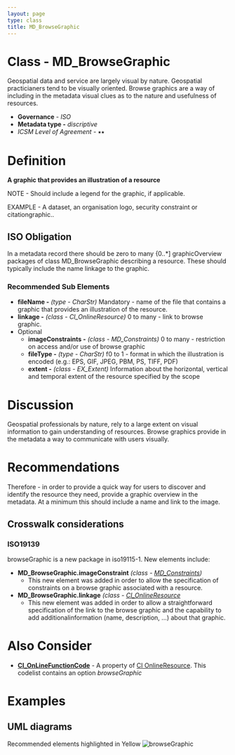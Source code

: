 ```yaml
---
layout: page
type: class
title: MD_BrowseGraphic
---
```


# Class - MD_BrowseGraphic  

Geospatial data and service are largely visual by nature.  Geospatial practicianers tend to be visually oriented. Browse graphics are a way of including in the metadata visual clues as to the nature and usefulness of resources.

- **Governance** -  *ISO*
- **Metadata type -** *discriptive*
- *ICSM Level of Agreement* - ⭑⭑

# Definition 
**A graphic that provides an illustration of a resource**

NOTE - Should include a legend for the graphic, if applicable.

EXAMPLE - A dataset, an organisation logo, security constraint or citationgraphic..

## ISO Obligation 

In a metadata record there should be zero to many {0..*] graphicOverview packages  of class MD_BrowseGraphic describing  a resource. These should typically include the name linkage to the graphic.

### Recommended Sub Elements 
* **fileName -** *(type - CharStr)* Mandatory - name of the file that contains a graphic that provides an illustration of the resource. 
* **linkage -** *(class - CI_OnlineResource)*  0 to many - link to browse graphic.
* Optional
  * **imageConstraints -** *(class - MD_Constraints)*  0 to many - restriction on access and/or use of browse graphic
  * **fileType -** *(type - CharStr)* f0 to 1 - format in which the illustration is encoded (e.g.: EPS, GIF, JPEG, PBM, PS, TIFF, PDF)
  * **extent -** *(class -  EX_Extent)* Information about the horizontal, vertical and temporal extent of the resource specified by the scope

# Discussion  

Geospatial professionals by nature, rely to a large extent on visual information to gain understanding of resources. Browse graphics provide in the metadata a way to communicate with users visually. 

# Recommendations 

Therefore - in order to provide a quick way for users to discover and identify the resource they need, provide a graphic overview in the metadata.  At a minimum this should include a name and link to the image.


## Crosswalk considerations 

### ISO19139 
browseGraphic is a new package in iso19115-1. New elements include:
- **MD_BrowseGraphic.imageConstraint** *(class - [MD_Constraints](https://www.loomio.org/d/TqdZp04C/class-md_constraints))*
  - This new element was added in order to allow the specification of constraints on a browse graphic associated with a resource.
- **MD_BrowseGraphic.linkage** *(class - [CI_OnlineResource](https://www.loomio.org/d/rpyv8EnG/class-ci_onlineresource)*
  - This new element was added in order to allow a straightforward specification of the link to the browse graphic and the capability to add additionalinformation (name, description, …) about that graphic.

# Also Consider
- [**CI_OnLineFunctionCode**](http://wiki.esipfed.org/index.php/ISO_19115-3_Codelists#CI_OnLineFunctionCode) - A property of [CI OnlineResource](http://wiki.esipfed.org/index.php/CI_OnlineResource). This codelist contains an option *browseGraphic*

# Examples

## UML diagrams
Recommended elements highlighted in Yellow
![browseGraphic](https://loomio-uploads.s3.amazonaws.com/documents/files/000/207/632/original/1564550060181)
